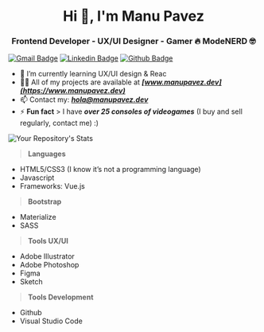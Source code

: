 <h1 align="center">Hi 👋, I'm Manu Pavez</h1>
<h3 align="center">Frontend Developer - UX/UI Designer - Gamer 🔥 ModeNERD 🤓</h3>

[![Gmail Badge](https://img.shields.io/badge/-hola@manupavez.dev-c14438?style=flat&logo=Gmail&logoColor=white&link=mailto:hola@manupavez.dev)](mailto:hola@manupavez.dev) 
[![Linkedin Badge](https://img.shields.io/badge/-manuelpavez-0072b1?style=flat&logo=Linkedin&logoColor=white&link=https://www.linkedin.com/in/manuel-pavez-chavez/)](https://www.linkedin.com/in/manuel-pavez-chavez/) [![Github Badge](https://img.shields.io/badge/-manuelpavez-grey?style=flat&logo=github&logoColor=white&link=https://github.com/manupavez/)](https://www.github.com/manupavez/)

- 🌱 I’m currently learning UX/UI design & Reac
- 👨‍💻 All of my projects are available at ***[www.manupavez.dev](https://www.manupavez.dev)***
- 📫 Contact my: ***hola@manupavez.dev***
- ⚡ **Fun fact** > I have ***over 25 consoles of videogames*** (I buy and sell regularly, contact me) :)

![Your Repository's Stats](https://github-readme-stats.vercel.app/api?username=manupavez&show_icons=true)

>**Languages**
- HTML5/CSS3 (I know it’s not a programming language)
- Javascript
- Frameworks: Vue.js

>**Bootstrap**
- Materialize
- SASS

>**Tools UX/UI**
- Adobe Illustrator
- Adobe Photoshop
- Figma
- Sketch

>**Tools Development**

- Github
- Visual Studio Code
